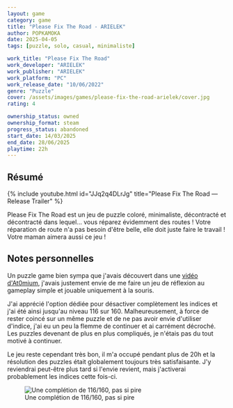 ```yaml
---
layout: game
category: game
title: "Please Fix The Road - ARIELEK"
author: POPKAMOKA
date: 2025-04-05
tags: [puzzle, solo, casual, minimaliste]

work_title: "Please Fix The Road"
work_developer: "ARIELEK"
work_publisher: "ARIELEK"
work_platform: "PC"
work_release_date: "10/06/2022"
genre: "Puzzle"
cover: /assets/images/games/please-fix-the-road-arielek/cover.jpg
rating: 4

ownership_status: owned
ownership_format: steam
progress_status: abandoned
start_date: 14/03/2025
end_date: 28/06/2025
playtime: 22h
---
```


## Résumé
{% include youtube.html id="JJq2q4DLrJg" title="Please Fix The Road — Release Trailer" %}

Please Fix The Road est un jeu de puzzle coloré, minimaliste, décontracté et décontracté dans lequel... vous réparez évidemment des routes ! Votre réparation de route n'a pas besoin d'être belle, elle doit juste faire le travail ! Votre maman aimera aussi ce jeu !

## Notes personnelles
Un puzzle game bien sympa que j'avais découvert dans une [vidéo d'At0mium](https://www.youtube.com/watch?v=NSFZ-eHUDLA), j'avais justement envie de me faire un jeu de réflexion au gameplay simple et jouable uniquement à la souris.

J'ai apprécié l'option dédiée pour désactiver complètement les indices et j'ai été ainsi jusqu'au niveau 116 sur 160. Malheureusement, à force de rester coincé sur un même puzzle et de ne pas avoir envie d'utiliser d'indice, j'ai eu un peu la flemme de continuer et ai carrément décroché. Les puzzles devenant de plus en plus compliqués, je n'étais pas du tout motivé à continuer.

Le jeu reste cependant très bon, il m'a occupé pendant plus de 20h et la résolution des puzzles était globalement toujours très satisfaisante. J'y reviendrai peut-être plus tard si l'envie revient, mais j'activerai probablement les indices cette fois-ci.

<figure>
    <img src="{{ '/assets/images/games/please-fix-the-road-arielek/extrait.png' | relative_url  }}" alt="Une complétion de 116/160, pas si pire">
  <figcaption>Une complétion de 116/160, pas si pire</figcaption>
</figure>

